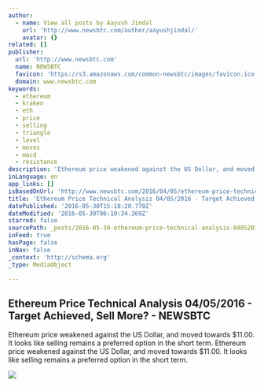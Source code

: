 ```yaml
---
author:
  - name: View all posts by Aayush Jindal
    url: 'http://www.newsbtc.com/author/aayushjindal/'
    avatar: {}
related: []
publisher:
  url: 'http://www.newsbtc.com'
  name: NEWSBTC
  favicon: 'https://s3.amazonaws.com/common-newsbtc/images/favicon.ico'
  domain: www.newsbtc.com
keywords:
  - ethereum
  - kraken
  - eth
  - price
  - selling
  - triangle
  - level
  - moves
  - macd
  - resistance
description: 'Ethereum price weakened against the US Dollar, and moved towards $11.00. It looks like selling remains a preferred option in the short term. Ethereum price weakened against the US Dollar, and moved towards $11.00. It looks like selling remains a preferred option in the short term.'
inLanguage: en
app_links: []
isBasedOnUrl: 'http://www.newsbtc.com/2016/04/05/ethereum-price-technical-analysis-04052016-target-achieved-sell/'
title: 'Ethereum Price Technical Analysis 04/05/2016 - Target Achieved, Sell More? - NEWSBTC'
datePublished: '2016-05-30T15:18:20.770Z'
dateModified: '2016-05-30T06:10:34.369Z'
starred: false
sourcePath: _posts/2016-05-30-ethereum-price-technical-analysis-04052016-target-achiev.md
inFeed: true
hasPage: false
inNav: false
_context: 'http://schema.org'
_type: MediaObject

---
```

<article style=""><h1>Ethereum Price Technical Analysis 04/05/2016 - Target Achieved, Sell More? - NEWSBTC</h1><p>Ethereum price weakened against the US Dollar, and moved towards $11.00. It looks like selling remains a preferred option in the short term. Ethereum price weakened against the US Dollar, and moved towards $11.00. It looks like selling remains a preferred option in the short term.</p><img src="http://s3.amazonaws.com/main-newsbtc-images/2016/04/05031121/Ethereum3.png" /></article>